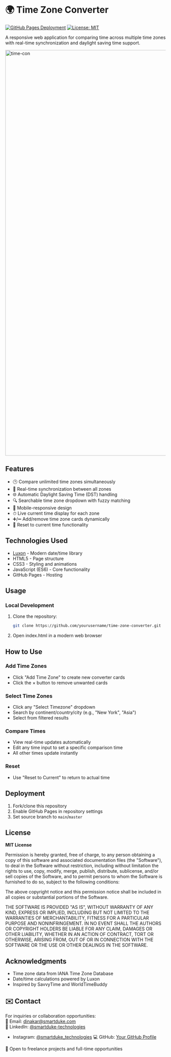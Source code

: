 # 🌍 Time Zone Converter

[![GitHub Pages Deployment](https://img.shields.io/badge/Deployed%20on-GitHub%20Pages-blue?logo=github)](https://yourusername.github.io/time-zone-converter/)
[![License: MIT](https://img.shields.io/badge/License-MIT-yellow.svg)](https://opensource.org/licenses/MIT)

A responsive web application for comparing time across multiple time zones with real-time synchronization and daylight saving time support.

<img width="1271" alt="time-con" src="https://github.com/user-attachments/assets/7ad59823-42b2-4d85-891d-7babebfb323d" />

## Features

- 🕒 Compare unlimited time zones simultaneously
- 🔄 Real-time synchronization between all zones
- 🌐 Automatic Daylight Saving Time (DST) handling
- 🔍 Searchable time zone dropdown with fuzzy matching
- 📱 Mobile-responsive design
- ⏱ Live current time display for each zone
- ➕/➖ Add/remove time zone cards dynamically
- 🔄 Reset to current time functionality

## Technologies Used

- [Luxon](https://moment.github.io/luxon/) - Modern date/time library
- HTML5 - Page structure
- CSS3 - Styling and animations
- JavaScript (ES6) - Core functionality
- GitHub Pages - Hosting

## Usage

### Local Development
1. Clone the repository:
   ```bash
   git clone https://github.com/yourusername/time-zone-converter.git
   ```
2. Open index.html in a modern web browser

## How to Use

### Add Time Zones
- Click "Add Time Zone" to create new converter cards
- Click the × button to remove unwanted cards

### Select Time Zones
- Click any "Select Timezone" dropdown
- Search by continent/country/city (e.g., "New York", "Asia")
- Select from filtered results

### Compare Times
- View real-time updates automatically
- Edit any time input to set a specific comparison time
- All other times update instantly

### Reset
- Use "Reset to Current" to return to actual time

## Deployment
1. Fork/clone this repository
2. Enable GitHub Pages in repository settings
3. Set source branch to `main`/`master`

## License
**MIT License**  

Permission is hereby granted, free of charge, to any person obtaining a copy
of this software and associated documentation files (the "Software"), to deal
in the Software without restriction, including without limitation the rights
to use, copy, modify, merge, publish, distribute, sublicense, and/or sell
copies of the Software, and to permit persons to whom the Software is
furnished to do so, subject to the following conditions:

The above copyright notice and this permission notice shall be included in all
copies or substantial portions of the Software.

THE SOFTWARE IS PROVIDED "AS IS", WITHOUT WARRANTY OF ANY KIND, EXPRESS OR
IMPLIED, INCLUDING BUT NOT LIMITED TO THE WARRANTIES OF MERCHANTABILITY,
FITNESS FOR A PARTICULAR PURPOSE AND NONINFRINGEMENT. IN NO EVENT SHALL THE
AUTHORS OR COPYRIGHT HOLDERS BE LIABLE FOR ANY CLAIM, DAMAGES OR OTHER
LIABILITY, WHETHER IN AN ACTION OF CONTRACT, TORT OR OTHERWISE, ARISING FROM,
OUT OF OR IN CONNECTION WITH THE SOFTWARE OR THE USE OR OTHER DEALINGS IN THE
SOFTWARE.

## Acknowledgments
- Time zone data from IANA Time Zone Database
- Date/time calculations powered by Luxon
- Inspired by SavvyTime and WorldTimeBuddy

## ✉️ Contact
For inquiries or collaboration opportunities:  
📧 Email: [dinakar@smartduke.com](mailto:dinakar@smartduke.com)  
💼 LinkedIn: [@smartduke-technologies](https://www.linkedin.com/company/smartduke-technologies/)
- Instagram: [@smartduke_technologies](https://www.instagram.com/smartduke_technologies/)
💻 GitHub: [Your GitHub Profile](https://github.com/smartduke)  

🚀 Open to freelance projects and full-time opportunities
